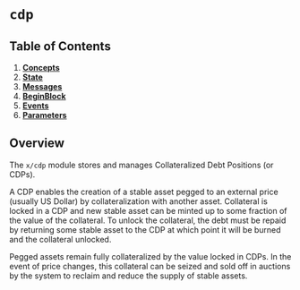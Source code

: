 
# `cdp`

## Table of Contents

1. **[Concepts](01_concepts.md)**
2. **[State](02_state.md)**
3. **[Messages](03_messages.md)**
4. **[BeginBlock](04_begin_block.md)**
5. **[Events](05_events.md)**
6. **[Parameters](06_params.md)**

## Overview

The `x/cdp` module stores and manages Collateralized Debt Positions (or CDPs).

A CDP enables the creation of a stable asset pegged to an external price (usually US Dollar) by collateralization with another asset. Collateral is locked in a CDP and new stable asset can be minted up to some fraction of the value of the collateral. To unlock the collateral, the debt must be repaid by returning some stable asset to the CDP at which point it will be burned and the collateral unlocked.

Pegged assets remain fully collateralized by the value locked in CDPs. In the event of price changes, this collateral can be seized and sold off in auctions by the system to reclaim and reduce the supply of stable assets.
